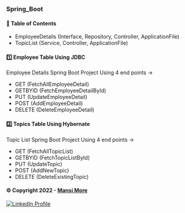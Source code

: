 ### Spring_Boot

#### 📝 Table of Contents

-  EmployeeDetails (Interface, Repository, Controller, ApplicationFile)
-  TopicList (Service, Controller, ApplicationFile)


#### 1️⃣ Employee Table Using JDBC

Employee Details Spring Boot Project Using 4 end points ->

- GET (FetchAllEmployeeDetail)
- GETBYID (FetchEmployeeDetailById)
- PUT (UpdateEmployeeDetail)
- POST (AddEmployeeDetail)
- DELETE (DeleteEmployeeDetail)


#### 2️⃣ Topics Table Using Hybernate

Topic List Spring Boot Project Using 4 end points ->

- GET (FetchAllTopicList)
- GETBYID (FetchTopicListById)
- PUT (UpdateTopic)
- POST (AddNewTopic)
- DELETE (DeleteExistingTopic)



#### © Copyright 2022 - [Mansi More](https://github.com/MansiMore99)


<a href="https://www.linkedin.com/in/mansi-more-0943/"> ![LinkedIn Profile](https://img.shields.io/badge/LinkedIn-0077B5?style=for-the-badge&logo=linkedin&logoColor=white) </a>
